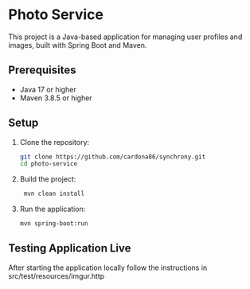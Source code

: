 # Photo Service

This project is a Java-based application for managing user profiles and images, built with Spring Boot and Maven.

## Prerequisites

- Java 17 or higher
- Maven 3.8.5 or higher

## Setup

1. Clone the repository:
   ```bash
   git clone https://github.com/cardona86/synchrony.git
   cd photo-service
2. Build the project:
   ```bash
    mvn clean install
    ```
3. Run the application:
   ```bash
   mvn spring-boot:run
   ```
   
## Testing Application Live
After starting the application locally follow the instructions in src/test/resources/imgur.http
